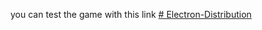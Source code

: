 you can test the game with this link
[# Electron-Distribution](https://aymansalem01.github.io/Electron-Distribution/)
